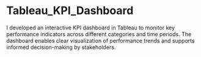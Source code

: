 # Tableau_KPI_Dashboard
I developed an interactive KPI dashboard in Tableau to monitor key performance indicators across different categories and time periods. The dashboard enables clear visualization of performance trends and supports informed decision-making by stakeholders.
